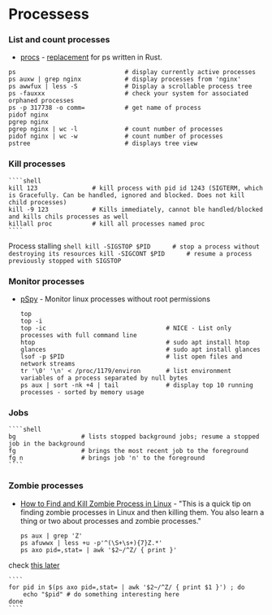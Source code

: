 # Processess

### List and count processes
- [procs](https://github.com/dalance/procs)  - [replacement](https://itsfoss.com/procs/) for ps written in Rust.
````shell
ps                              # display currently active processes
ps auxw | grep nginx            # display processes from 'nginx'
ps awwfux | less -S             # Display a scrollable process tree
ps -fauxxx                      # check your system for associated orphaned processes
ps -p 317738 -o comm=           # get name of process
pidof nginx 
pgrep nginx
pgrep nginx | wc -l             # count number of processes
pidof nginx | wc -w             # count number of processes
pstree                          # displays tree view 
````
### Kill processes
    ````shell
    kill 123               # kill process with pid id 1243 (SIGTERM, which is Gracefully. Can be handled, ignored and blocked. Does not kill child processes)
    kill -9 123            # Kills immediately, cannot ble handled/blocked and kills chils processes as well
    killall proc           # kill all processes named proc
    ````
Process stalling
    ````shell
    kill -SIGSTOP $PID      # stop a process without destroying its resources
    kill -SIGCONT $PID      # resume a process previously stopped with SIGSTOP
    ````

### Monitor processes
- [pSpy](https://github.com/DominicBreuker/pspy) - Monitor linux processes without root permissions
    ````shell
    top
    top -i
    top -ic                                 # NICE - List only processes with full command line
    htop                                    # sudo apt install htop
    glances                                 # sudo apt install glances
    lsof -p $PID                            # list open files and network streams
    tr '\0' '\n' < /proc/1179/environ       # list environment variables of a process separated by null bytes
    ps aux | sort -nk +4 | tail             # display top 10 running processes - sorted by memory usage
    ````

### Jobs
    ````shell
    bg                  # lists stopped background jobs; resume a stopped job in the background
    fg                  # brings the most recent job to the foreground
    fg n                # brings job 'n' to the foreground
    ````

### Zombie processes
- [How to Find and Kill Zombie Process in Linux](https://itsfoss.com/kill-zombie-process-linux/) - "This is a quick tip on finding zombie processes in Linux and then killing them. You also learn a thing or two about processes and zombie processes."
    ````shell
    ps aux | grep 'Z'
    ps afuwwx | less +u -p'^(\S+\s+){7}Z.*'
    ps axo pid=,stat= | awk '$2~/^Z/ { print }'
    ````
check [this later](https://askubuntu.com/questions/111422/how-to-find-zombie-process)

    ````
    for pid in $(ps axo pid=,stat= | awk '$2~/^Z/ { print $1 }') ; do
        echo "$pid" # do something interesting here
    done
    ````
